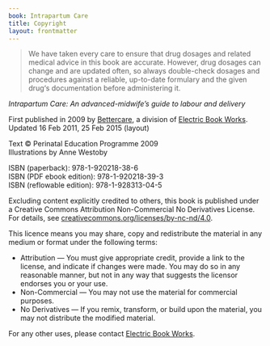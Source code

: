 ```yaml
---
book: Intrapartum Care
title: Copyright
layout: frontmatter
---
```


> We have taken every care to ensure that drug dosages and related medical advice in this book are accurate. However, drug dosages can change and are updated often, so always double-check dosages and procedures against a reliable, up-to-date formulary and the given drug‘s documentation before administering it.

*Intrapartum Care: An advanced-midwife’s guide to labour and delivery*

First published in 2009 by [Bettercare](http://bettercare.co.za), a division of [Electric Book Works](http://www.electricbookworks.com). Updated 16 Feb 2011, 25 Feb 2015 (layout)

Text © Perinatal Education Programme 2009  
Illustrations by Anne Westoby  

ISBN (paperback): 978-1-920218-38-6  
ISBN (PDF ebook edition): 978-1-920218-39-3  
ISBN (reflowable edition): 978-1-928313-04-5

Excluding content explicitly credited to others, this book is published under a Creative Commons Attribution Non-Commercial No Derivatives License. For details, see [creativecommons.org/licenses/by-nc-nd/4.0](http://creativecommons.org/licenses/by-nc-nd/4.0/).

This licence means you may share, copy and redistribute the material in any medium or format under the following terms:

* Attribution — You must give appropriate credit, provide a link to the license, and indicate if changes were made. You may do so in any reasonable manner, but not in any way that suggests the licensor endorses you or your use.
* Non-Commercial — You may not use the material for commercial purposes.
* No Derivatives — If you remix, transform, or build upon the material, you may not distribute the modified material.

For any other uses, please contact [Electric Book Works](http://electricbookworks.com).
